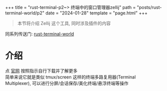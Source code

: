 +++
title = "rust-terminal-p2~> 终端中的窗口管理器zellij"
path = "posts/rust-terminal-world/p2"
date = "2024-01-28"
template = "page.html"
+++
> 本节将介绍 Zellij 这个工具, 同时涉及插件的内容
<!-- more -->

同系列传送门: [rust-terminal-world](/categories/rust-terminal-world)

# 介绍
点 [官网](https://zellij.dev) 按照指示自行下载并了解更多  
简单来说它就是类似 tmux/screen 这样的终端多路复用器(Terminal Multiplexer), 可以进行分屏/会话保存/美化终端/悬浮终端等操作
